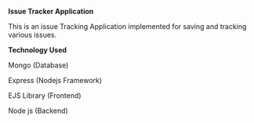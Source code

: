 **Issue Tracker Application**

This is an issue Tracking Application implemented for saving and tracking various issues.

**Technology Used**

Mongo (Database)

Express (Nodejs Framework)

EJS Library (Frontend)

Node js (Backend)
